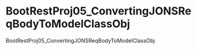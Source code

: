 # BootRestProj05_ConvertingJONSReqBodyToModelClassObj
BootRestProj05_ConvertingJONSReqBodyToModelClassObj
